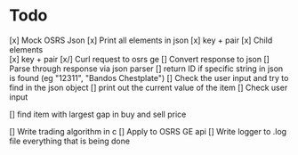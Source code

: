 # Todo 
[x] Mock OSRS Json
[x] Print all elements in json
    [x] key + pair
    [x] Child elements   
        [x]  key + pair
[x/] Curl request to osrs ge
    [] Convert response to json
[] Parse through response via json parser
[] return ID if specific string in json is found (eg "12311", "Bandos Chestplate")
[] Check the user input and try to find in the json object
[] print out the current value of the item
[] Check user input

[] find item with largest gap in buy and sell price

[] Write trading algorithm in c
[] Apply to OSRS GE api
[] Write logger to .log file everything that is being done
